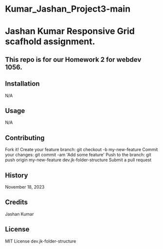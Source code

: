 
# Kumar_Jashan_Project3-main

# Jashan Kumar Responsive Grid scafhold assignment.
## This repo is for our Homework 2 for webdev 1056.


## Installation
N/A 

## Usage
N/A

## Contributing
Fork it!
Create your feature branch: git checkout -b my-new-feature
Commit your changes: git commit -am 'Add some feature'
Push to the branch: git push origin my-new-feature
 dev.jk-folder-structure
Submit a pull request 




## History
November 18, 2023

## Credits
Jashan Kumar


## License
MIT License
 dev.jk-folder-structure


